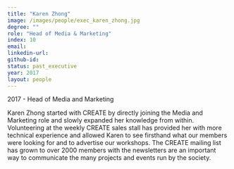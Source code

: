```yaml
---
title: "Karen Zhong"
image: /images/people/exec_karen_zhong.jpg
degree: ""
role: "Head of Media & Marketing"
index: 10
email:
linkedin-url:
github-id:
status: past_executive
year: 2017
layout: people
---
```

2017 - Head of Media and Marketing

Karen Zhong started with CREATE by directly joining the Media and Marketing role and slowly expanded her knowledge from within. Volunteering at the weekly CREATE sales stall has provided her with more technical experience and allowed Karen to see firsthand what our members were looking for and to advertise our workshops. The CREATE mailing list has grown to over 2000 members with the newsletters are an important way to communicate the many projects and events run by the society.
